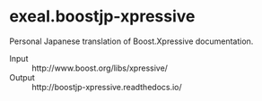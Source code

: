 # exeal.boostjp-xpressive

Personal Japanese translation of Boost.Xpressive documentation.

<dl>
  <dt>Input</dt>
  <dd>http://www.boost.org/libs/xpressive/</dd>
  <dt>Output</dt>
  <dd>http://boostjp-xpressive.readthedocs.io/</dd>
</dl>
